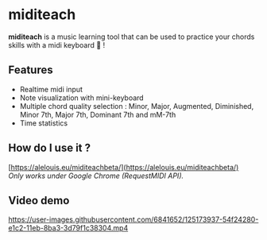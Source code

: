 # miditeach
**miditeach** is a music learning tool that can be used to practice your chords skills with a midi keyboard 🎹 !

## Features
- Realtime midi input
- Note visualization with mini-keyboard
- Multiple chord quality selection : Minor, Major, Augmented, Diminished, Minor 7th, Major 7th, Dominant 7th and mM-7th
- Time statistics


## How do I use it ?
[https://alelouis.eu/miditeachbeta/](https://alelouis.eu/miditeachbeta/)  
*Only works under Google Chrome (RequestMIDI API).*

## Video demo
https://user-images.githubusercontent.com/6841652/125173937-54f24280-e1c2-11eb-8ba3-3d79f1c38304.mp4
